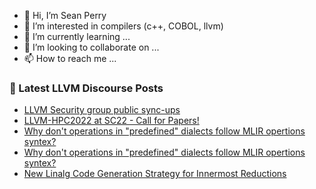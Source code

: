 - 👋 Hi, I’m Sean Perry
- 👀 I’m interested in compilers (c++, COBOL, llvm)
- 🌱 I’m currently learning ...
- 💞️ I’m looking to collaborate on ...
- 📫 How to reach me ...

<!---
s66perry/s66perry is a ✨ special ✨ repository because its `README.md` (this file) appears on your GitHub profile.
You can click the Preview link to take a look at your changes.
--->
### 📕 Latest LLVM Discourse Posts

<!-- DISCOURSE-LLVM:START -->
- [LLVM Security group public sync-ups](https://discourse.llvm.org/t/llvm-security-group-public-sync-ups/62735#post_3)
- [LLVM-HPC2022 at SC22 - Call for Papers!](https://discourse.llvm.org/t/llvm-hpc2022-at-sc22-call-for-papers/62882#post_4)
- [Why don&#39;t operations in &quot;predefined&quot; dialects follow MLIR opertions syntex?](https://discourse.llvm.org/t/why-dont-operations-in-predefined-dialects-follow-mlir-opertions-syntex/64613#post_3)
- [Why don&#39;t operations in &quot;predefined&quot; dialects follow MLIR opertions syntex?](https://discourse.llvm.org/t/why-dont-operations-in-predefined-dialects-follow-mlir-opertions-syntex/64613#post_2)
- [New Linalg Code Generation Strategy for Innermost Reductions](https://discourse.llvm.org/t/new-linalg-code-generation-strategy-for-innermost-reductions/64596#post_4)
<!-- DISCOURSE-LLVM:END -->
